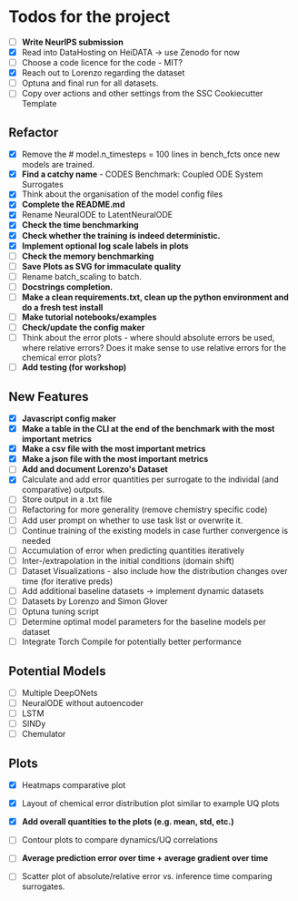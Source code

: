 # Todos for the project

- [ ] **Write NeurIPS submission**
- [x] Read into DataHosting on HeiDATA -> use Zenodo for now
- [ ] Choose a code licence for the code - MIT?
- [x] Reach out to Lorenzo regarding the dataset
- [ ] Optuna and final run for all datasets.
- [ ] Copy over actions and other settings from the SSC Cookiecutter Template

## Refactor
- [x] Remove the # model.n_timesteps = 100 lines in bench_fcts once new models are trained.
- [x] **Find a catchy name** - CODES Benchmark: Coupled ODE System Surrogates
- [x] Think about the organisation of the model config files
- [x] **Complete the README.md**
- [x] Rename NeuralODE to LatentNeuralODE
- [x] **Check the time benchmarking**
- [x] **Check whether the training is indeed deterministic.**
- [x] **Implement optional log scale labels in plots**
- [ ] **Check the memory benchmarking**
- [ ] **Save Plots as SVG for immaculate quality**
- [ ] Rename batch_scaling to batch.
- [ ] **Docstrings completion.**
- [ ] **Make a clean requirements.txt, clean up the python environment and do a fresh test install**
- [ ] **Make tutorial notebooks/examples**
- [ ] **Check/update the config maker**
- [ ] Think about the error plots - where should absolute errors be used, where relative errors? Does it make sense to use relative errors for the chemical error plots?
- [ ] **Add testing (for workshop)**

## New Features
- [x] **Javascript config maker**
- [x] **Make a table in the CLI at the end of the benchmark with the most important metrics**
- [x] **Make a csv file with the most important metrics**
- [x] **Make a json file with the most important metrics**
- [ ] **Add and document Lorenzo's Dataset**
- [x] Calculate and add error quantities per surrogate to the individal (and comparative) outputs.
- [ ] Store output in a .txt file
- [ ] Refactoring for more generality (remove chemistry specific code)
- [ ] Add user prompt on whether to use task list or overwrite it.
- [ ] Continue training of the existing models in case further convergence is needed
- [ ] Accumulation of error when predicting quantities iteratively
- [ ] Inter-/extrapolation in the initial conditions (domain shift)
- [ ] Dataset Visualizations - also include how the distribution changes over time (for iterative preds)
- [ ] Add additional baseline datasets -> implement dynamic datasets
- [ ] Datasets by Lorenzo and Simon Glover
- [ ] Optuna tuning script
- [ ] Determine optimal model parameters for the baseline models per dataset
- [ ] Integrate Torch Compile for potentially better performance

## Potential Models
- [ ] Multiple DeepONets
- [ ] NeuralODE without autoencoder
- [ ] LSTM
- [ ] SINDy 
- [ ] Chemulator

## Plots
- [x] Heatmaps comparative plot
- [x] Layout of chemical error distribution plot similar to example UQ plots
- [x] **Add overall quantities to the plots (e.g. mean, std, etc.)**
- [ ] Contour plots to compare dynamics/UQ correlations
- [ ] **Average prediction error over time + average gradient over time**
- [ ] Scatter plot of absolute/relative error vs. inference time comparing surrogates.


